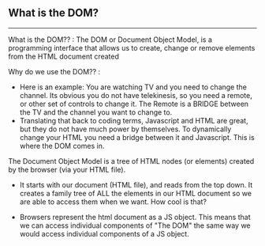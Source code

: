 ## What is the DOM?

-----

What is the DOM?? : The DOM or Document Object Model, is a programming interface that allows us to create, change or remove elements from the HTML document created




Why do we use the DOM?? : 
- Here is an example: You are watching TV and you need to change the channel. Its obvious you do not have telekinesis, so you need a remote, or other set of controls to change it. The Remote is a BRIDGE between the TV and the channel you want to change to. 
- Translating that back to coding terms, Javascript and HTML are great, but they do not have much power by themselves. To dynamically change your HTML you need a bridge between it and Javascript. This is where the DOM comes in.


The Document Object Model is a tree of  HTML nodes (or elements) created by the browser (via your HTML file). 

- It starts with our document (HTML file), and reads from the top down. It creates a family tree of ALL the elements in our HTML document so we are able to access them when we want. How cool is that?

- Browsers represent the html document as a JS object. This means that we can access individual components of "The DOM" the same way we would access individual components of a JS object.


